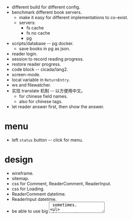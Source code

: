 - different build for different config.
- benchmark different book servers.
  - make it easy for different implementations to co-exist.
  - servers:
    - fs cache
    - fs no cache
    - pg
- scripts/database -- pg docker.
  - save books in pg as json.
- reader login.
- session to record reading progress.
- restore reader progress.
- code block -- cicada/lang2.
- screen-mode.
- local variable in `ReturnEntry`.
- ws and filewatcher.
- 实现 translate 机制 -- 以方便用中文。
  - for chinese field names.
  - also for chinese tags.
- let reader answer first, then show the answer.
# menu
- left `status` button -- click for menu.
# design
- wireframe.
- sitemap.
- css for Comment, ReaderComment, ReaderInput.
- css for Loading.
- ReaderComment datetime.
- ReaderInput datetime.
- be able to use big <textarea> sometimes.
  - we need a **simple** solution.
- report on im products.
# test
- use cypress to test control flow.
# content
- finish chapter 1
# 教学法调查报告。
- 考虑 little book 与所实现的语言之间的关系，
  little book 好像在于给每部分实现代码写测试用例。
  - 并且用到了某个解释范式。
# dialog & im-app ux
- make the dialog looks like im apps.
# canvas
- 涂抹果酱的地方给一个 canvas 画板。
# dialog gen
- 可以生成解释程序运行的对话（程序，参数 -- 对话）。
# export
- right `export` button.
- export new commented books.
- 提供机制使得 reader 可以在学习过程中主动记笔记，
  我们可以收集这些笔记，用认知心理学的方法，来研究 reader 的认知过程。
- reader 可以选择分享自己的笔记给后来学习的人。
  让后来学习的人在学习的过程中看到自己的笔记。
  - 类似黑暗之魂。
  - 一个运营周期内的同学，也许可以互相分享笔记。
  - 助教可以以笔记的方式留下学习寄语。
